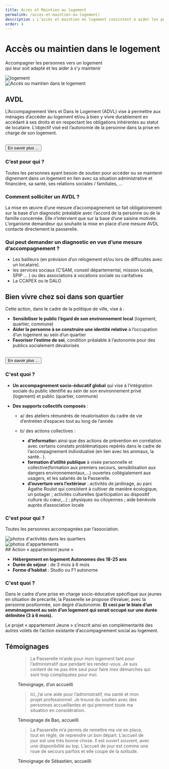 ```yaml
---
title: Accès et Maintien au logement
permalink: /acces-et-maintien-au-logement/
description : L’accès et maintien en logement consistent à aider les personnes à réaliser leurs démarches administratives, de santé et liées à leur vie quotidienne.
order: 4
---
```


<div class="rounded-1 shadow bg-secondary">
<div class="row row-cols-2 d-flex align-items-center">
<div class="col-8 px-5">
<h1 class="fw-bold text-white">Accès ou maintien dans le logement</h1>
<p class="fs-3">Accompagner les personnes vers un logement<br>
qui leur soit adapté et les aider à s'y maintenir</p>
</div>
<div class="col-4 px-3">
<img src="{{ "/img/logement.png" | relative_url }}" class="img-fluid" alt="logement" />
</div>
</div>
</div>


<div class="row row-cols-2">
<div class="col-4 p-5">
<img src="{{ "/img/avdl.jpg" | relative_url }}" class="img-fluid" alt="Accès ou maintien dans le logement" />
</div>

<div class="col-8 p-5">

## AVDL

L’Accompagnement Vers et Dans le Logement (ADVL) vise à permettre aux ménages d’accéder au logement et/ou à bien y vivre durablement en accédant à ses droits et en respectant les obligations inhérentes au statut de locataire. L’objectif visé est l’autonomie de la personne dans la prise en charge de son logement.


<div class="accordion" id="accordion1">
<div class="accordion-item">
<h2 class="accordion-header">
<button class="accordion-button" type="button" data-bs-toggle="collapse" data-bs-target="#collapseOne" aria-expanded="true" aria-controls="collapseOne">
En savoir plus ...
</button>
</h2>
<div id="collapseOne" class="accordion-collapse collapse" data-bs-parent="#accordion1">
<div class="accordion-body">


### C’est pour qui ?

Toutes les personnes ayant besoin de soutien pour accéder ou se maintenir dignement dans un logement en lien avec sa situation administrative et financière, sa santé, ses relations sociales / familiales, ...

### Comment solliciter un AVDL ?

La mise en œuvre d’une mesure d’accompagnement se fait obligatoirement sur la base d’un diagnostic préalable avec l’accord de la personne ou de la famille concernée. Elle n’intervient que sur la base d’une saisine motivée. L’organisme demandeur qui souhaite la mise en place d’une mesure AVDL contacte directement la passerelle.

### Qui peut demander un diagnostic en vue d’une mesure d’accompagnement ?

  - Les bailleurs (en prévision d’un relogement et/ou lors de difficultés avec un locataire).
  - les services sociaux (C’SAM, conseil départemental, mission locale, SPIP … ) ou des associations à vocations sociale ou caritatives
  - La CCAPEX ou le DALO

</div>
</div>
</div>
</div>

</div>
</div>

<div class="row row-cols-2">

<div class="col-8 p-5">

## Bien vivre chez soi dans son quartier

Cette action, dans le cadre de la politique de ville, vise à :

  - **Sensibiliser le public l’égard de son environnement local** (logement, quartier, commune)
  - **Aider la personne à se construire une identité relative** à l’occupation d’un logement au sein d’un quartier
  - **Favoriser l’estime de soi**, condition préalable à l’autonomie pour des publics socialement dévalorisés

<div class="accordion" id="accordion2">
<div class="accordion-item">
<h2 class="accordion-header">
<button class="accordion-button" type="button" data-bs-toggle="collapse" data-bs-target="#collapseTwo" aria-expanded="true" aria-controls="collapseOne">
En savoir plus ...
</button>
</h2>
<div id="collapseTwo" class="accordion-collapse collapse" data-bs-parent="#accordion2">
<div class="accordion-body">

### C'est quoi ?

  - **Un accompagnement socio-éducatif global** qui vise à l’intégration sociale du public identifié au sein de son environnement privé (logement) et public (quartier, commune)
  - **Des supports collectifs composés** :

    - a/ des ateliers rémunérés de revalorisation du cadre de vie d’entretien d’espaces tout au long de l’année
    - b/ des actions collectives :

        - **d’informatio**n ainsi que des actions de prévention en corrélation avec certains constats problématiques repérés dans le cadre de l’accompagnement individualisé (en lien avec les animaux, la santé.. ).
        - **formation d’utilité publique** à visée personnelle et collective(formation aux premiers secours, sensibilisation aux dangers environnementaux,…) ouvertes collégialement aux usagers, et les salariés de la Passerelle.
        - **d’ouverture vers l’extérieur** : activités de jardinage, au parc Agathe Roulot qui consistent à cultiver de manière écologique, un potager ; activités culturelles (participation au dispositif culture du cœur,…) ; physiques ou citoyennes ; aide bénévole auprès d’association locale

### C'est pour qui ?

Toutes les personnes accompagnées par l’association.

</div>
</div>
</div>
</div>

</div>
<div class="col-4 p-5">
<img src="{{ "/img/quartier.jpg" | relative_url }}" class="img-fluid" alt="photos d'activités dans les quartiers" />
</div>

</div>


<div class="row row-cols-2">
<div class="col-4 p-5">
<img src="{{ "/img/appart-jeune.jpg" | relative_url }}" class="img-fluid" alt="photos d'appartements" />
</div>

<div class="col-8 p-5">
## Action « appartement jeune »

 - **Hébergement en logement Autonomes des 18-25 ans**
 - **Durée de séjour** : de 3 mois à 6 mois
 - **Forme d’habitat** : Studio ou F1 autonome

### C'est quoi ?

Dans le cadre d’une prise en charge socio-éducative spécifique aux jeunes en situation de précarité, la Passerelle se propose d’évaluer, avec la personne positionnée, son degré d’autonomie. **Et ceci par le biais d’un emménagement au sein d’un logement qui serait occupé sur une durée délimitée (3 à 6 mois).**

Le projet « appartement Jeune » s’inscrit ainsi en complémentarité des autres volets de l’action existante d’accompagnement social au logement.

</div>
</div>

## Témoignages

<figure>
<blockquote class="blockquote">
<p>La Passerelle m’aide pour mon logement tant pour l’administratif que pendant les rendez-vous. Je suis content de ne pas être seul pour faire mes démarches qui sont trop compliquées pour moi.</p>
</blockquote>
<figcaption class="blockquote-footer">
Témoignage, d’un accueilli
</figcaption>
</figure>
    
<figure>
<blockquote class="blockquote">
<p>Ici, j’ai une aide pour l’administratif, ma santé et mon projet professionnel. Je trouve du soutien avec des personnes accueillantes et qui prennent toute ma situation en considération.</p>
</blockquote>
<figcaption class="blockquote-footer">
Témoignage de Bao, accueilli
</figcaption>
</figure>

<figure>
<blockquote class="blockquote">
<p>La Passerelle m’a permis de remettre ma vie en place, tout en règle, de reprendre un bon départ. L’accueil de jour est une très bonne chose. Il est ouvert souvent, avec une disponibilité au top. L’accueil de jour est comme une roue de secours parfois et elle coupe de la solitude.</p>
</blockquote>
<figcaption class="blockquote-footer">
Témoignage de Sébastien, accueilli
</figcaption>
</figure>
